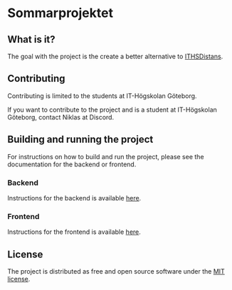 # Sommarprojektet

## What is it?

The goal with the project is the create a better alternative to [ITHSDistans](https://www.ithsdistans.se/).

## Contributing

Contributing is limited to the students at IT-Högskolan Göteborg.

If you want to contribute to the project and is a student at IT-Högskolan Göteborg, contact Niklas at Discord.

## Building and running the project

For instructions on how to build and run the project, please see the documentation for the backend or frontend.

### Backend

Instructions for the backend is available [here](backend/README.md).

### Frontend

Instructions for the frontend is available [here](frontend/README.md).

## License

The project is distributed as free and open source software under the [MIT license](LICENSE).
